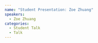 ```yaml
---
name: "Student Presentation: Zoe Zhuang"
speakers:
  - Zoe Zhuang
categories:
  - Student Talk
  - Talk
---
```


